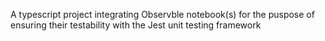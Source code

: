 A typescript project integrating Observble notebook(s) for the puspose of ensuring their testability with the Jest unit testing framework 
